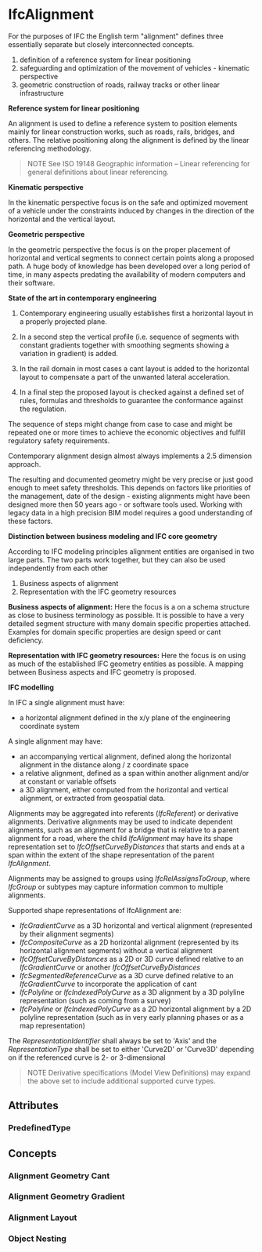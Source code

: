 # IfcAlignment

For the purposes of IFC the English term "alignment" defines three essentially separate but closely interconnected concepts.

1. definition of a reference system for linear positioning
2. safeguarding and optimization of the movement of vehicles - kinematic perspective
3. geometric construction of roads, railway tracks or other linear infrastructure

**Reference system for linear positioning**

An alignment is used to define a reference system to position elements mainly for linear construction works, such as roads, rails, bridges, and others. The relative positioning along the alignment is defined by the linear referencing methodology.

> NOTE  See ISO 19148 Geographic information &ndash; Linear referencing for general definitions about linear referencing.

**Kinematic perspective**

In the kinematic perspective focus is on the safe and optimized movement of a vehicle under the constraints induced by changes in the direction of the horizontal and the vertical layout.

**Geometric perspective**

In the geometric perspective the focus is on the proper placement of horizontal and vertical segments to connect certain points along a proposed path. A huge body of knowledge has been developed over a long period of time, in many aspects predating the availability of modern computers and their software.



**State of the art in contemporary engineering**

1. Contemporary engineering usually establishes first a horizontal layout in a properly projected plane.

2. In a second step the vertical profile (i.e. sequence of segments with constant gradients  together with smoothing segments showing a variation in gradient) is added.

3. In the rail domain in most cases a cant layout is added to the horizontal layout to compensate a part of the unwanted lateral acceleration.

4. In a final step the proposed layout is checked against a defined set of rules, formulas and thresholds to guarantee the conformance against the regulation.

The sequence of steps might change from case to case and might be repeated one or more times to achieve the economic objectives and fulfill regulatory safety requirements.


Contemporary alignment design almost always implements a 2.5 dimension approach.

The resulting and documented geometry might be very precise or just good enough to meet safety thresholds. This depends on factors like priorities of the management, date of the design - existing alignments might have been designed more then 50 years ago - or software tools used. Working with legacy data in a high precision BIM model requires a good understanding of these factors.

**Distinction between business modeling and IFC core geometry**

According to IFC modeling principles alignment entities are organised in two large parts. The two parts work together, but they can also be used independently from each other

1. Business aspects of alignment
2. Representation with the IFC geometry resources

**Business aspects of alignment:** Here the focus is a on a schema structure as close to business terminology as possible. It is possible to have a very detailed segment structure with many domain specific properties attached. Examples for domain specific properties are design speed or cant deficiency.

**Representation with IFC geometry resources:** Here the focus is on using as much of the established IFC geometry entities as possible. A mapping between Business aspects and IFC geometry is proposed.

**IFC modelling**

In IFC a single alignment must have:

* a horizontal alignment defined in the x/y plane of the engineering coordinate system

A single alignment may have:

* an accompanying vertical alignment, defined along the horizontal alignment in the distance along / z coordinate space
* a relative alignment, defined as a span within another alignment and/or at constant or variable offsets
* a 3D alignment, either computed from the horizontal and vertical alignment, or extracted from geospatial data.

Alignments may be aggregated into referents (_IfcReferent_) or derivative alignments. Derivative alignments may be used to indicate dependent alignments, such as an alignment for a bridge that is relative to a parent alignment for a road, where the child _IfcAlignment_ may have its shape representation set to _IfcOffsetCurveByDistances_ that starts and ends at a span within the extent of the shape representation of the parent _IfcAlignment_.

Alignments may be assigned to groups using _IfcRelAssignsToGroup_, where _IfcGroup_ or subtypes may capture information common to multiple alignments.

Supported shape representations of <span class="self-ref">IfcAlignment</span> are:

* _IfcGradientCurve_ as a 3D horizontal and vertical alignment (represented by their alignment segments)
* _IfcCompositeCurve_ as a 2D horizontal alignment (represented by its horizontal alignment segments) without a vertical alignment
* _IfcOffsetCurveByDistances_ as a 2D or 3D curve defined relative to an _IfcGradientCurve_ or another _IfcOffsetCurveByDistances_
* _IfcSegmentedReferenceCurve_ as a 3D curve defined relative to an _IfcGradientCurve_ to incorporate the application of cant
* _IfcPolyline_ or _IfcIndexedPolyCurve_ as a 3D alignment by a 3D polyline representation (such as coming from a survey)
* _IfcPolyline_ or _IfcIndexedPolyCurve_ as a 2D horizontal alignment by a 2D polyline representation (such as in very early planning phases or as a map representation)

The _RepresentationIdentifier_ shall always be set to 'Axis' and the _RepresentationType_ shall be set to either 'Curve2D' or 'Curve3D' depending on if the referenced curve is 2- or 3-dimensional

> NOTE  Derivative specifications (Model View Definitions) may expand the above set to include additional supported curve types.

## Attributes

### PredefinedType

## Concepts

### Alignment Geometry Cant



### Alignment Geometry Gradient



### Alignment Layout



### Object Nesting



